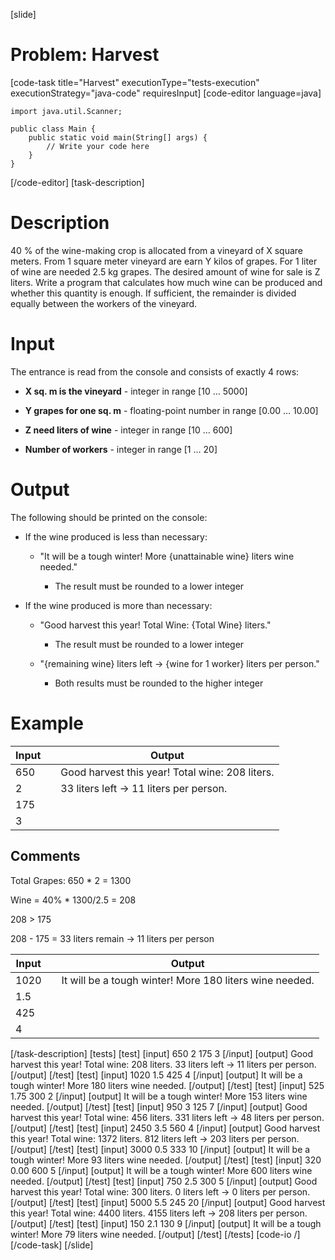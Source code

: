 [slide]
# Problem: Harvest
[code-task title="Harvest" executionType="tests-execution" executionStrategy="java-code" requiresInput]
[code-editor language=java]
```
import java.util.Scanner;

public class Main {
    public static void main(String[] args) {
        // Write your code here
    }
}
```
[/code-editor]
[task-description]
# Description

40 % of the wine-making crop is allocated from a vineyard of X square meters. From 1 square meter vineyard are earn Y kilos of grapes. For 1 liter of wine are needed 2.5 kg grapes. The desired amount of wine for sale is Z liters. Write a program that calculates how much wine can be produced and whether this quantity is enough. If sufficient, the remainder is divided equally between the workers of the vineyard.

# Input

The entrance is read from the console and consists of exactly 4 rows:

- **X sq. m is the vineyard** - integer in range \[10 … 5000\]

- **Y grapes for one sq. m** - floating-point number in range \[0.00 … 10.00\]

- **Z need liters of wine** - integer in range \[10 … 600\]

- **Number of workers** - integer in range \[1 … 20\]

# Output

The following should be printed on the console: 

-  If the wine produced is less than necessary:
    - "It will be a tough winter! More \{unattainable wine\} liters wine needed."
        
        - The result must be rounded to a lower integer

- If the wine produced is more than necessary:
    - "Good harvest this year! Total Wine: \{Total Wine\} liters."
        
        - The result must be rounded to a lower integer

    -  "\{remaining wine\} liters left -> \{wine for 1 worker\} liters per person."
        
        - Both results must be rounded to the higher integer

# Example

| **Input** | | **Output** |
| --- | --- | --- |
| 650 | | Good harvest this year! Total wine: 208 liters. |
| 2 | | 33 liters left -> 11 liters per person. |
| 175 | | |
| 3 | | |

## Comments

Total Grapes: 650 \* 2 = 1300

Wine = 40% \* 1300/2.5 = 208

208 > 175 

208 \- 175 = 33 liters remain \-> 11 liters per person

| **Input** | | **Output** |
| --- | --- | --- |
| 1020 | | It will be a tough winter! More 180 liters wine needed.|
| 1.5 | | |
| 425 | | |
| 4 | | |

[/task-description]
[tests]
[test]
[input]
650
2
175
3
[/input]
[output]
Good harvest this year! Total wine: 208 liters.
33 liters left -> 11 liters per person.
[/output]
[/test]
[test]
[input]
1020
1.5
425
4
[/input]
[output]
It will be a tough winter! More 180 liters wine needed.
[/output]
[/test]
[test]
[input]
525
1.75
300
2
[/input]
[output]
It will be a tough winter! More 153 liters wine needed.
[/output]
[/test]
[test]
[input]
950
3
125
7
[/input]
[output]
Good harvest this year! Total wine: 456 liters.
331 liters left -> 48 liters per person.
[/output]
[/test]
[test]
[input]
2450
3.5
560
4
[/input]
[output]
Good harvest this year! Total wine: 1372 liters.
812 liters left -> 203 liters per person.
[/output]
[/test]
[test]
[input]
3000
0.5
333
10
[/input]
[output]
It will be a tough winter! More 93 liters wine needed.
[/output]
[/test]
[test]
[input]
320
0.00
600
5
[/input]
[output]
It will be a tough winter! More 600 liters wine needed.
[/output]
[/test]
[test]
[input]
750
2.5
300
5
[/input]
[output]
Good harvest this year! Total wine: 300 liters.
0 liters left -> 0 liters per person.
[/output]
[/test]
[test]
[input]
5000
5.5
245
20
[/input]
[output]
Good harvest this year! Total wine: 4400 liters.
4155 liters left -> 208 liters per person.
[/output]
[/test]
[test]
[input]
150
2.1
130
9
[/input]
[output]
It will be a tough winter! More 79 liters wine needed.
[/output]
[/test]
[/tests]
[code-io /]
[/code-task]
[/slide]